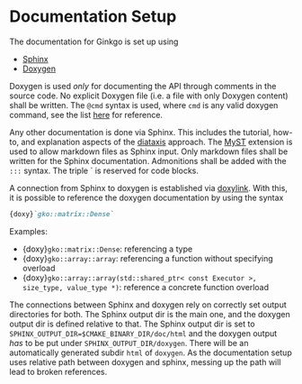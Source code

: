 # Documentation Setup

The documentation for Ginkgo is set up using

- [Sphinx](https://www.sphinx-doc.org/)
- [Doxygen](https://www.doxygen.nl/)

Doxygen is used *only* for documenting the API through comments in the source code.
No explicit Doxygen file (i.e. a file with only Doxygen content) shall be written.
The `@cmd` syntax is used, where `cmd` is any valid doxygen command, see the list [here](https://www.doxygen.nl/manual/commands.html) for reference.

Any other documentation is done via Sphinx.
This includes the tutorial, how-to, and explanation aspects of the [diataxis](https://diataxis.fr/) approach.
The [MyST](https://myst-parser.readthedocs.io) extension is used to allow markdown files as Sphinx input.
Only markdown files shall be written for the Sphinx documentation.
Admonitions shall be added with the `:::` syntax.
The triple \` is reserved for code blocks.

A connection from Sphinx to doxygen is established via [doxylink](https://github.com/sphinx-contrib/doxylink).
With this, it is possible to reference the doxygen documentation by using the syntax
```md
{doxy}`gko::matrix::Dense`
```
Examples:

- {doxy}`gko::matrix::Dense`: referencing a type
- {doxy}`gko::array::array`: referencing a function without specifying overload
- {doxy}`gko::array::array(std::shared_ptr< const Executor >, size_type, value_type *)`: reference a concrete function overload

The connections between Sphinx and doxygen rely on correctly set output directories for both.
The Sphinx output dir is the main one, and the doxygen output dir is defined relative to that.
The Sphinx output dir is set to `SPHINX_OUTPUT_DIR=$CMAKE_BINARY_DIR/doc/html` and the doxygen output *has* to be put under `SPHINX_OUTPUT_DIR/doxygen`.
There will be an automatically generated subdir `html` of `doxygen`.
As the documentation setup uses relative path between doxygen and sphinx, messing up the path will lead to broken references.
